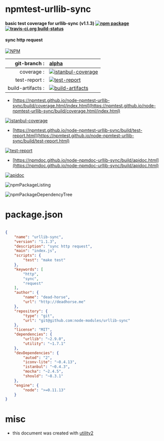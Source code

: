# npmtest-urllib-sync

#### basic test coverage for  urllib-sync (v1.1.3)  [![npm package](https://img.shields.io/npm/v/npmtest-urllib-sync.svg?style=flat-square)](https://www.npmjs.org/package/npmtest-urllib-sync) [![travis-ci.org build-status](https://api.travis-ci.org/npmtest/node-npmtest-urllib-sync.svg)](https://travis-ci.org/npmtest/node-npmtest-urllib-sync)

#### sync http request

[![NPM](https://nodei.co/npm/urllib-sync.png?downloads=true&downloadRank=true&stars=true)](https://www.npmjs.com/package/urllib-sync)

| git-branch : | [alpha](https://github.com/npmtest/node-npmtest-urllib-sync/tree/alpha)|
|--:|:--|
| coverage : | [![istanbul-coverage](https://npmtest.github.io/node-npmtest-urllib-sync/build/coverage.badge.svg)](https://npmtest.github.io/node-npmtest-urllib-sync/build/coverage.html/index.html)|
| test-report : | [![test-report](https://npmtest.github.io/node-npmtest-urllib-sync/build/test-report.badge.svg)](https://npmtest.github.io/node-npmtest-urllib-sync/build/test-report.html)|
| build-artifacts : | [![build-artifacts](https://npmtest.github.io/node-npmtest-urllib-sync/glyphicons_144_folder_open.png)](https://github.com/npmtest/node-npmtest-urllib-sync/tree/gh-pages/build)|

- [https://npmtest.github.io/node-npmtest-urllib-sync/build/coverage.html/index.html](https://npmtest.github.io/node-npmtest-urllib-sync/build/coverage.html/index.html)

[![istanbul-coverage](https://npmtest.github.io/node-npmtest-urllib-sync/build/screenCapture.buildCi.browser.%252Ftmp%252Fbuild%252Fcoverage.lib.html.png)](https://npmtest.github.io/node-npmtest-urllib-sync/build/coverage.html/index.html)

- [https://npmtest.github.io/node-npmtest-urllib-sync/build/test-report.html](https://npmtest.github.io/node-npmtest-urllib-sync/build/test-report.html)

[![test-report](https://npmtest.github.io/node-npmtest-urllib-sync/build/screenCapture.buildCi.browser.%252Ftmp%252Fbuild%252Ftest-report.html.png)](https://npmtest.github.io/node-npmtest-urllib-sync/build/test-report.html)

- [https://npmdoc.github.io/node-npmdoc-urllib-sync/build/apidoc.html](https://npmdoc.github.io/node-npmdoc-urllib-sync/build/apidoc.html)

[![apidoc](https://npmdoc.github.io/node-npmdoc-urllib-sync/build/screenCapture.buildCi.browser.%252Ftmp%252Fbuild%252Fapidoc.html.png)](https://npmdoc.github.io/node-npmdoc-urllib-sync/build/apidoc.html)

![npmPackageListing](https://npmtest.github.io/node-npmtest-urllib-sync/build/screenCapture.npmPackageListing.svg)

![npmPackageDependencyTree](https://npmtest.github.io/node-npmtest-urllib-sync/build/screenCapture.npmPackageDependencyTree.svg)



# package.json

```json

{
    "name": "urllib-sync",
    "version": "1.1.3",
    "description": "sync http request",
    "main": "index.js",
    "scripts": {
        "test": "make test"
    },
    "keywords": [
        "http",
        "sync",
        "request"
    ],
    "author": {
        "name": "dead-horse",
        "url": "http://deadhorse.me"
    },
    "repository": {
        "type": "git",
        "url": "git@github.com:node-modules/urllib-sync"
    },
    "license": "MIT",
    "dependencies": {
        "urllib": "~2.9.0",
        "utility": "~1.7.1"
    },
    "devDependencies": {
        "autod": "2",
        "iconv-lite": "~0.4.13",
        "istanbul": "~0.4.3",
        "mocha": "~2.4.5",
        "should": "~8.3.1"
    },
    "engine": {
        "node": ">=0.11.13"
    }
}
```



# misc
- this document was created with [utility2](https://github.com/kaizhu256/node-utility2)
